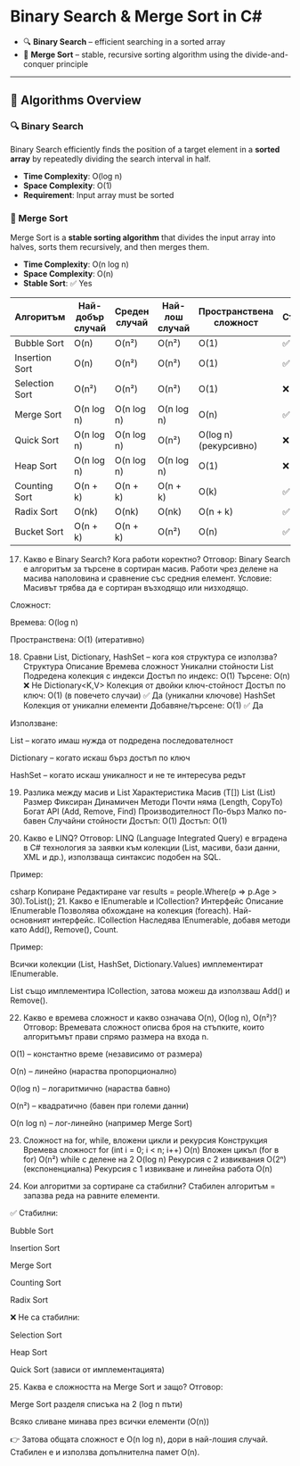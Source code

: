 ﻿# Binary Search & Merge Sort in C#

- 🔍 **Binary Search** – efficient searching in a sorted array
- 🧩 **Merge Sort** – stable, recursive sorting algorithm using the divide-and-conquer principle

---

## 📌 Algorithms Overview

### 🔍 Binary Search

Binary Search efficiently finds the position of a target element in a **sorted array** by repeatedly dividing the search interval in half.

- **Time Complexity**: O(log n)
- **Space Complexity**: O(1)
- **Requirement**: Input array must be sorted

### 🧩 Merge Sort

Merge Sort is a **stable sorting algorithm** that divides the input array into halves, sorts them recursively, and then merges them.

- **Time Complexity**: O(n log n)
- **Space Complexity**: O(n)
- **Stable Sort**: ✅ Yes








| Алгоритъм      | Най-добър случай | Среден случай | Най-лош случай | Пространствена сложност | Стабилен |
| -------------- | ---------------- | ------------- | -------------- | ----------------------- | -------- |
| Bubble Sort    | O(n)             | O(n²)         | O(n²)          | O(1)                    | ✅ Да     |
| Insertion Sort | O(n)             | O(n²)         | O(n²)          | O(1)                    | ✅ Да     |
| Selection Sort | O(n²)            | O(n²)         | O(n²)          | O(1)                    | ❌ Не     |
| Merge Sort     | O(n log n)       | O(n log n)    | O(n log n)     | O(n)                    | ✅ Да     |
| Quick Sort     | O(n log n)       | O(n log n)    | O(n²)          | O(log n) (рекурсивно)   | ❌ Не     |
| Heap Sort      | O(n log n)       | O(n log n)    | O(n log n)     | O(1)                    | ❌ Не     |
| Counting Sort  | O(n + k)         | O(n + k)      | O(n + k)       | O(k)                    | ✅ Да     |
| Radix Sort     | O(nk)            | O(nk)         | O(nk)          | O(n + k)                | ✅ Да     |
| Bucket Sort    | O(n + k)         | O(n + k)      | O(n²)          | O(n)                    | ✅ Да     |



17. Какво е Binary Search? Кога работи коректно?
Отговор:
Binary Search е алгоритъм за търсене в сортиран масив. Работи чрез делене на масива наполовина и сравнение със средния елемент.
Условие: Масивът трябва да е сортиран възходящо или низходящо.

Сложност:

Времева: O(log n)

Пространствена: O(1) (итеративно)

18. Сравни List, Dictionary, HashSet – кога коя структура се използва?
Структура	Описание	Времева сложност	Уникални стойности
List<T>	Подредена колекция с индекси	Достъп по индекс: O(1)
Търсене: O(n)	❌ Не
Dictionary<K,V>	Колекция от двойки ключ-стойност	Достъп по ключ: O(1) (в повечето случаи)	✅ Да (уникални ключове)
HashSet<T>	Колекция от уникални елементи	Добавяне/търсене: O(1)	✅ Да

Използване:

List – когато имаш нужда от подредена последователност

Dictionary – когато искаш бърз достъп по ключ

HashSet – когато искаш уникалност и не те интересува редът

19. Разлика между масив и List<T>
Характеристика	Масив (T[])	List (List<T>)
Размер	Фиксиран	Динамичен
Методи	Почти няма (Length, CopyTo)	Богат API (Add, Remove, Find)
Производителност	По-бърз	Малко по-бавен
Случайни стойности	Достъп: O(1)	Достъп: O(1)

20. Какво е LINQ?
Отговор:
LINQ (Language Integrated Query) е вградена в C# технология за заявки към колекции (List, масиви, бази данни, XML и др.), използваща синтаксис подобен на SQL.

Пример:

csharp
Копиране
Редактиране
var results = people.Where(p => p.Age > 30).ToList();
21. Какво е IEnumerable и ICollection?
Интерфейс	Описание
IEnumerable<T>	Позволява обхождане на колекция (foreach). Най-основният интерфейс.
ICollection<T>	Наследява IEnumerable<T>, добавя методи като Add(), Remove(), Count.

Пример:

Всички колекции (List, HashSet, Dictionary.Values) имплементират IEnumerable.

List<T> също имплементира ICollection<T>, затова можеш да използваш Add() и Remove().

22. Какво е времева сложност и какво означава O(n), O(log n), O(n²)?
Отговор:
Времевата сложност описва броя на стъпките, които алгоритъмът прави спрямо размера на входа n.

O(1) – константно време (независимо от размера)

O(n) – линейно (нараства пропорционално)

O(log n) – логаритмично (нараства бавно)

O(n²) – квадратично (бавен при големи данни)

O(n log n) – лог-линейно (например Merge Sort)

23. Сложност на for, while, вложени цикли и рекурсия
Конструкция	Времева сложност
for (int i = 0; i < n; i++)	O(n)
Вложен цикъл (for в for)	O(n²)
while с делене на 2	O(log n)
Рекурсия с 2 извиквания	O(2ⁿ) (експоненциална)
Рекурсия с 1 извикване и линейна работа	O(n)

24. Кои алгоритми за сортиране са стабилни?
Стабилен алгоритъм = запазва реда на равните елементи.

✅ Стабилни:

Bubble Sort

Insertion Sort

Merge Sort

Counting Sort

Radix Sort

❌ Не са стабилни:

Selection Sort

Heap Sort

Quick Sort (зависи от имплементацията)

25. Каква е сложността на Merge Sort и защо?
Отговор:

Merge Sort разделя списъка на 2 (log n пъти)

Всяко сливане минава през всички елементи (O(n))

👉 Затова общата сложност е O(n log n), дори в най-лошия случай.
Стабилен е и използва допълнителна памет O(n).
